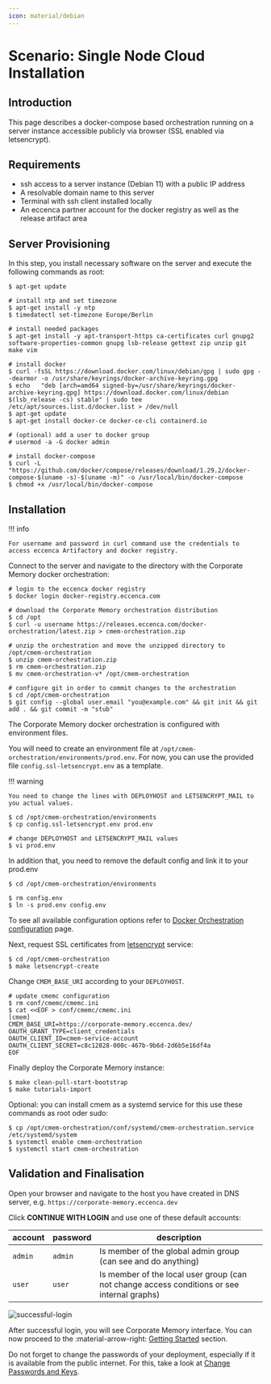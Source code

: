 ```yaml
---
icon: material/debian
---
```

# Scenario: Single Node Cloud Installation

## Introduction

This page describes a docker-compose based orchestration running on a server instance accessible publicly via browser (SSL enabled via letsencrypt).

## Requirements

- ssh access to a server instance (Debian 11) with a public IP address
- A resolvable domain name to this server
- Terminal with ssh client installed locally
- An eccenca partner account for the docker registry as well as the release artifact area

## Server Provisioning

In this step, you install necessary software on the server and execute the following commands as root:

```shell-session
$ apt-get update

# install ntp and set timezone
$ apt-get install -y ntp
$ timedatectl set-timezone Europe/Berlin

# install needed packages
$ apt-get install -y apt-transport-https ca-certificates curl gnupg2 software-properties-common gnupg lsb-release gettext zip unzip git make vim

# install docker
$ curl -fsSL https://download.docker.com/linux/debian/gpg | sudo gpg --dearmor -o /usr/share/keyrings/docker-archive-keyring.gpg
$ echo   "deb [arch=amd64 signed-by=/usr/share/keyrings/docker-archive-keyring.gpg] https://download.docker.com/linux/debian $(lsb_release -cs) stable" | sudo tee /etc/apt/sources.list.d/docker.list > /dev/null
$ apt-get update
$ apt-get install docker-ce docker-ce-cli containerd.io

# (optional) add a user to docker group
# usermod -a -G docker admin

# install docker-compose
$ curl -L "https://github.com/docker/compose/releases/download/1.29.2/docker-compose-$(uname -s)-$(uname -m)" -o /usr/local/bin/docker-compose
$ chmod +x /usr/local/bin/docker-compose
```

## Installation

!!! info

    For username and password in curl command use the credentials to access eccenca Artifactory and docker registry.

Connect to the server and navigate to the directory with the Corporate Memory docker orchestration:

```shell-session
# login to the eccenca docker registry
$ docker login docker-registry.eccenca.com

# download the Corporate Memory orchestration distribution
$ cd /opt
$ curl -u username https://releases.eccenca.com/docker-orchestration/latest.zip > cmem-orchestration.zip

# unzip the orchestration and move the unzipped directory to /opt/cmem-orchestration
$ unzip cmem-orchestration.zip
$ rm cmem-orchestration.zip
$ mv cmem-orchestration-v* /opt/cmem-orchestration

# configure git in order to commit changes to the orchestration
$ cd /opt/cmem-orchestration
$ git config --global user.email "you@example.com" && git init && git add . && git commit -m "stub"

```

The Corporate Memory docker orchestration is configured with environment files.

You will need to create an environment file at `/opt/cmem-orchestration/environments/prod.env`.
For now, you can use the provided file `config.ssl-letsencrypt.env` as a template.

!!! warning

    You need to change the lines with DEPLOYHOST and LETSENCRYPT_MAIL to you actual values.

```shell-session
$ cd /opt/cmem-orchestration/environments
$ cp config.ssl-letsencrypt.env prod.env

# change DEPLOYHOST and LETSENCRYPT_MAIL values
$ vi prod.env
```

In addition that, you need to remove the default config and link it to your prod.env

```shell-session
$ cd /opt/cmem-orchestration/environments

$ rm config.env
$ ln -s prod.env config.env
```

To see all available configuration options refer to [Docker Orchestration configuration](./../../configuration/docker-orchestration/index.md) page.

Next, request SSL certificates from [letsencrypt](https://letsencrypt.org/) service:

```shell-session
$ cd /opt/cmem-orchestration
$ make letsencrypt-create
```

Change `CMEM_BASE_URI` according to your `DEPLOYHOST`.

```shell-session
# update cmemc configuration
$ rm conf/cmemc/cmemc.ini
$ cat <<EOF > conf/cmemc/cmemc.ini
[cmem]
CMEM_BASE_URI=https://corporate-memory.eccenca.dev/
OAUTH_GRANT_TYPE=client_credentials
OAUTH_CLIENT_ID=cmem-service-account
OAUTH_CLIENT_SECRET=c8c12828-000c-467b-9b6d-2d6b5e16df4a
EOF
```

Finally deploy the Corporate Memory instance:

```shell-session
$ make clean-pull-start-bootstrap
$ make tutorials-import
```

Optional: you can install cmem as a systemd service for this use these commands as root oder sudo:

```shell-session
$ cp /opt/cmem-orchestration/conf/systemd/cmem-orchestration.service /etc/systemd/system
$ systemctl enable cmem-orchestration
$ systemctl start cmem-orchestration
```

## Validation and Finalisation

Open your browser and navigate to the host you have created in DNS server, e.g. `https://corporate-memory.eccenca.dev`

Click **CONTINUE WITH LOGIN** and use one of these default accounts:

| account | password | description                                                                                 |
| ------- | -------- | ------------------------------------------------------------------------------------------- |
| `admin` | `admin`  | Is member of the global admin group (can see and do anything)                               |
| `user`  | `user`   | Is member of the local user group (can not change access conditions or see internal graphs) |

![successful-login](../22-1-successful-login.png)

After successful login, you will see Corporate Memory interface.
You can now proceed to the :material-arrow-right: [Getting Started](../../../getting-started/index.md) section.

Do not forget to change the passwords of your deployment, especially if it is available from the public internet.
For this, take a look at [Change Passwords and Keys](../../configuration/keycloak/change-passwords-and-keys/index.md).


